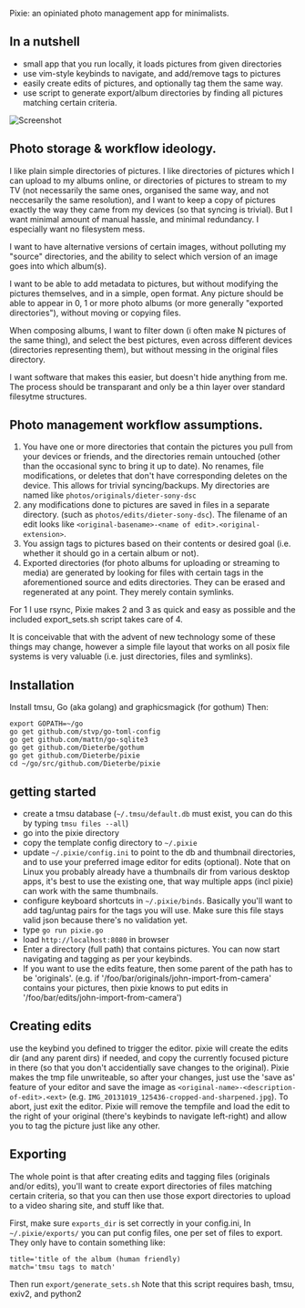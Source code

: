 Pixie: an opiniated photo management app for minimalists.

## In a nutshell

* small app that you run locally, it loads pictures from given directories
* use vim-style keybinds to navigate, and add/remove tags to pictures
* easily create edits of pictures, and optionally tag them the same way.
* use script to generate export/album directories by finding all pictures matching certain criteria.

![Screenshot](https://raw.github.com/Dieterbe/pixie/master/screenshot.png)


## Photo storage & workflow ideology.

I like plain simple directories of pictures. I like directories of pictures which I can upload to my albums online, or directories of pictures
to stream to my TV (not necessarily the same ones, organised the same way, and not neccesarily the same resolution), and I want to keep a copy of pictures exactly the way they came from my devices (so that syncing is trivial).
But I want minimal amount of manual hassle, and minimal redundancy.  I especially want no filesystem mess.

I want to have alternative versions of certain images, without polluting my "source" directories, and the ability to select which version
of an image goes into which album(s).

I want to be able to add metadata to pictures, but without modifying the pictures themselves, and in a simple, open format.
Any picture should be able to appear in 0, 1 or more photo albums (or more generally "exported directories"), without moving or copying files.

When composing albums, I want to filter down (i often make N pictures of the same thing), and select the best pictures, even across different devices (directories representing them),
but without messing in the original files directory.

I want software that makes this easier, but doesn't hide anything from me.
The process should be transparant and only be a thin layer over standard filesytme structures.


## Photo management workflow assumptions.


1. You have one or more directories that contain the pictures you pull from your devices or friends, and the directories remain untouched
  (other than the occasional sync to bring it up to date).  No renames, file modifications, or deletes that don't have corresponding deletes on the device.  This allows for trivial syncing/backups.  My directories are named like `photos/originals/dieter-sony-dsc`
2. any modifications done to pictures are saved in files in a separate directory. (such as `photos/edits/dieter-sony-dsc`). The filename of an edit looks like `<original-basename>-<name of edit>.<original-extension>`.
3. You assign tags to pictures based on their contents or desired goal (i.e. whether it should go in a certain album or not).
4. Exported directories (for photo albums for uploading or streaming to media) are generated by looking for files with certain tags in the aforementioned source and edits directories.   They can be erased and regenerated at any point.  They merely contain symlinks.


For 1 I use rsync, Pixie makes 2 and 3 as quick and easy as possible and the included export_sets.sh script takes care of 4.

It is conceivable that with the advent of new technology some of these things may change, however a simple file layout
that works on all posix file systems is very valuable (i.e. just directories, files and symlinks).


## Installation

Install tmsu, Go (aka golang) and graphicsmagick (for gothum)
Then:
```
export GOPATH=~/go
go get github.com/stvp/go-toml-config
go get github.com/mattn/go-sqlite3
go get github.com/Dieterbe/gothum
go get github.com/Dieterbe/pixie
cd ~/go/src/github.com/Dieterbe/pixie
```


## getting started 

* create a tmsu database (`~/.tmsu/default.db` must exist, you can do this by typing `tmsu files --all`)
* go into the pixie directory
* copy the template config directory to `~/.pixie`
* update `~/.pixie/config.ini` to point to the db and thumbnail directories, and to use your preferred image editor for edits (optional).
  Note that on Linux you probably already have a thumbnails dir from
  various desktop apps, it's best to use the existing one, that way multiple apps (incl pixie) can work with the same thumbnails.
* configure keyboard shortcuts in `~/.pixie/binds`. Basically you'll want to add tag/untag pairs for the tags you will use.  Make sure this file  stays valid json because there's no validation yet.
* type `go run pixie.go`
* load `http://localhost:8080` in browser
* Enter a directory (full path) that contains pictures.  You can now start navigating and tagging as per your keybinds.
* If you want to use the edits feature, then some parent of the path has to be 'originals'.
  (e.g. if '/foo/bar/originals/john-import-from-camera' contains your pictures, then pixie
  knows to put edits in '/foo/bar/edits/john-import-from-camera')


## Creating edits

use the keybind you defined to trigger the editor.
pixie will create the edits dir (and any parent dirs) if needed, and copy the currently focused picture in there (so that you don't
accidentially save changes to the original). Pixie makes the tmp file unwriteable, so after your changes, just use the 'save as'
feature of your editor and save the image as `<original-name>-<description-of-edit>.<ext>` (e.g. `IMG_20131019_125436-cropped-and-sharpened.jpg`).  To abort, just exit the editor.
Pixie will remove the tempfile and load the edit to the right of your original (there's keybinds to navigate left-right) and allow you to tag
the picture just like any other.


## Exporting

The whole point is that after creating edits and tagging files (originals and/or edits), you'll want to create export directories
of files matching certain criteria, so that you can then use those export directories to upload to a video sharing site, and stuff like that.

First, make sure `exports_dir` is set correctly in your config.ini,
In `~/.pixie/exports/` you can put config files, one per set of files to export.
They only have to contain something like:
```
title='title of the album (human friendly)
match='tmsu tags to match'
```

Then run `export/generate_sets.sh`
Note that this script requires bash, tmsu, exiv2, and python2


